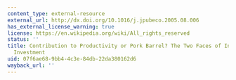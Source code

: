 ```yaml
---
content_type: external-resource
external_url: http://dx.doi.org/10.1016/j.jpubeco.2005.08.006
has_external_license_warning: true
license: https://en.wikipedia.org/wiki/All_rights_reserved
status: ''
title: Contribution to Productivity or Pork Barrel? The Two Faces of Infrastructure
  Investment
uid: 07f6ae68-9bb4-4c3e-84db-22da380162d6
wayback_url: ''
---
```

